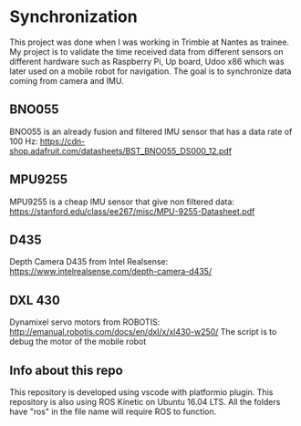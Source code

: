 # Synchronization
This project was done when I was working in Trimble at Nantes as trainee. My project is to validate the time received data from different sensors on different hardware such as Raspberry Pi, Up board, Udoo x86 which was later used on a mobile robot for navigation. The goal is to synchronize data coming from camera and IMU.
## BNO055 
BNO055 is an already fusion and filtered IMU sensor that has a data rate of 100 Hz: https://cdn-shop.adafruit.com/datasheets/BST_BNO055_DS000_12.pdf
## MPU9255
MPU9255 is a cheap IMU sensor that give non filtered data: https://stanford.edu/class/ee267/misc/MPU-9255-Datasheet.pdf
## D435 
Depth Camera D435 from Intel Realsense: https://www.intelrealsense.com/depth-camera-d435/
## DXL 430
Dynamixel servo motors from ROBOTIS: http://emanual.robotis.com/docs/en/dxl/x/xl430-w250/ 
The script is to debug the motor of the mobile robot
## Info about this repo
This repository is developed using vscode with platformio plugin. 
This repository is also using ROS Kinetic on Ubuntu 16.04 LTS. All the folders have "ros" in the file name will require ROS to function.
